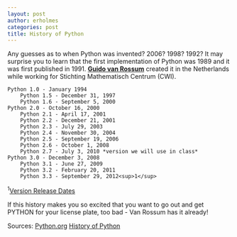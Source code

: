 ```yaml
---
layout: post
author: erholmes
categories: post
title: History of Python
---
```


Any guesses as to when Python was invented? 2006? 1998? 1992? It may surprise you to learn that the first implementation of Python was 1989 and it was first published in 1991. [**Guido van Rossum**](http://www.python.org/~guido/) created it in the Netherlands while working for Stichting Mathematisch Centrum (CWI).




    Python 1.0 - January 1994
        Python 1.5 - December 31, 1997
        Python 1.6 - September 5, 2000
    Python 2.0 - October 16, 2000
        Python 2.1 - April 17, 2001
        Python 2.2 - December 21, 2001
        Python 2.3 - July 29, 2003
        Python 2.4 - November 30, 2004
        Python 2.5 - September 19, 2006
        Python 2.6 - October 1, 2008
        Python 2.7 - July 3, 2010 *version we will use in class*
    Python 3.0 - December 3, 2008
        Python 3.1 - June 27, 2009
        Python 3.2 - February 20, 2011
        Python 3.3 - September 29, 2012<sup>1</sup>
<sup>1</sup>[Version Release Dates](http://en.wikipedia.org/wiki/History_of_Python#Version_release_dates)

If this history makes you so excited that you want to go out and get PYTHON for your license plate, too bad - Van Rossum has it already! 

Sources:
[Python.org](python.org)
[History of Python](http://en.wikipedia.org/wiki/Python_%28programming_language%29#History)
